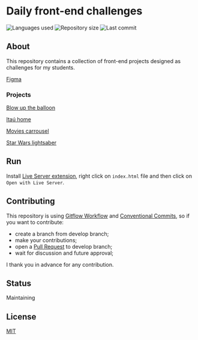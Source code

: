 # Daily front-end challenges

![Languages used](https://img.shields.io/github/languages/count/isadfrn/daily-front-challenges?style=flat-square)
![Repository size](https://img.shields.io/github/repo-size/isadfrn/daily-front-challenges?style=flat-square)
![Last commit](https://img.shields.io/github/last-commit/isadfrn/daily-front-challenges?style=flat-square)

## About

This repository contains a collection of front-end projects designed as challenges for my students.

[Figma](https://www.figma.com/design/nLVBGUpzexiYLFfcPYjLeh/Daily-front-end-challenges?node-id=0%3A1&t=BODHNRzK6GAv70jC-1)

### Projects

[Blow up the balloon](./blow-up-the-balloon/README.md)

[Itaú home](./itau-home/README.md)

[Movies carrousel](./movies-carrousel/README.md)

[Star Wars lightsaber](./star-wars-lightsaber/README.md)

## Run

Install [Live Server extension](https://marketplace.visualstudio.com/items?itemName=ritwickdey.LiveServer), right click on `index.html` file and then click on `Open with Live Server`.

## Contributing

This repository is using [Gitflow Workflow](https://www.atlassian.com/git/tutorials/comparing-workflows/gitflow-workflow) and [Conventional Commits](https://www.conventionalcommits.org/en/v1.0.0/), so if you want to contribute:

- create a branch from develop branch;
- make your contributions;
- open a [Pull Request](https://docs.github.com/en/pull-requests/collaborating-with-pull-requests/proposing-changes-to-your-work-with-pull-requests/creating-a-pull-request) to develop branch;
- wait for discussion and future approval;

I thank you in advance for any contribution.

## Status

Maintaining

## License

[MIT](./LICENSE)
